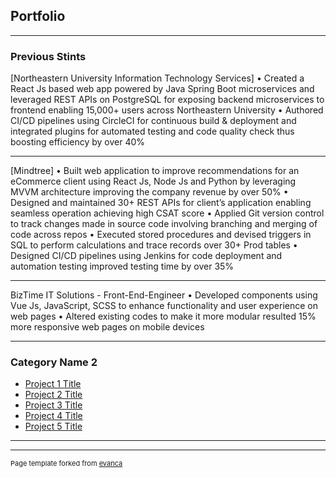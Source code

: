 ## Portfolio

---

### Previous Stints

[Northeastern University Information Technology Services]
• Created a React Js based web app powered by Java Spring Boot microservices and leveraged REST APIs on PostgreSQL for exposing backend microservices to frontend enabling 15,000+ users across Northeastern University
• Authored CI/CD pipelines using CircleCI for continuous build & deployment and integrated plugins for automated testing and code quality check thus boosting efficiency by over 40%

---
[Mindtree]
• Built web application to improve recommendations for an eCommerce client using React Js, Node Js and Python by leveraging MVVM architecture improving the company revenue by over 50%
• Designed and maintained 30+ REST APIs for client’s application enabling seamless operation achieving high CSAT score
• Applied Git version control to track changes made in source code involving branching and merging of code across repos
• Executed stored procedures and devised triggers in SQL to perform calculations and trace records over 30+ Prod tables
• Designed CI/CD pipelines using Jenkins for code deployment and automation testing improved testing time by over 35%

---
BizTime IT Solutions - Front-End-Engineer
• Developed components using Vue Js, JavaScript, SCSS to enhance functionality and user experience on web pages
• Altered existing codes to make it more modular resulted 15% more responsive web pages on mobile devices

---

### Category Name 2

- [Project 1 Title](http://example.com/)
- [Project 2 Title](http://example.com/)
- [Project 3 Title](http://example.com/)
- [Project 4 Title](http://example.com/)
- [Project 5 Title](http://example.com/)

---




---
<p style="font-size:11px">Page template forked from <a href="https://github.com/evanca/quick-portfolio">evanca</a></p>
<!-- Remove above link if you don't want to attibute -->
